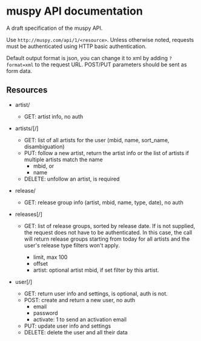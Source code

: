 # muspy API documentation

A draft specification of the muspy API.

Use `http://muspy.com/api/1/<resource>`. Unless otherwise noted, requests must
be authenticated using HTTP basic authentication.

Default output format is json, you can change it to xml by adding `?format=xml`
to the request URL. POST/PUT parameters should be sent as form data.

## Resources

* artist/<mbid>
    * GET: artist info, no auth

* artists/<userid>[/<mbid>]
    * GET: list of all artists for the user (mbid, name, sort_name,
      disambiguation)
    * PUT: follow a new artist, return the artist info or the list of artists if
      multiple artists match the name
        * mbid, or
        * name
    * DELETE: unfollow an artist, <mbid> is required

* release/<mbid>
    * GET: release group info (artist, mbid, name, type, date), no auth

* releases[/<userid>]
    * GET: list of release groups, sorted by release date. If <userid> is not
      supplied, the request does not have to be authenticated. In this case, the
      call will return release groups starting from today for all artists and
      the user's release type filters won't apply.
        * limit, max 100
        * offset
        * artist: optional artist mbid, if set filter by this artist.

* user[/<userid>]
    * GET: return user info and settings, <userid> is optional, auth is not.
    * POST: create and return a new user, no auth
        * email
        * password
        * activate: 1 to send an activation email
    * PUT: update user info and settings
    * DELETE: delete the user and all their data
